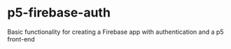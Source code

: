 # p5-firebase-auth
Basic functionality for creating a Firebase app with authentication and a p5 front-end 
